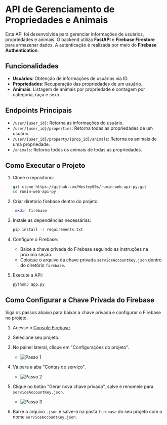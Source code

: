 # API de Gerenciamento de Propriedades e Animais

Esta API foi desenvolvida para gerenciar informações de usuários, propriedades e animais. O backend utiliza **FastAPI** e **Firebase Firestore** para armazenar dados. A autenticação é realizada por meio do **Firebase Authentication**.

## Funcionalidades

- **Usuários**: Obtenção de informações de usuários via ID.
- **Propriedades**: Recuperação das propriedades de um usuário.
- **Animais**: Listagem de animais por propriedade e contagem por categoria, raça e sexo.

## Endpoints Principais

- `/user/{user_id}`: Retorna as informações do usuário.
- `/user/{user_id}/properties`: Retorna todas as propriedades de um usuário.
- `/user/{user_id}/property/{prop_id}/animals`: Retorna os animais de uma propriedade.
- `/animals`: Retorna todos os animais de todas as propriedades.

## Como Executar o Projeto

1. Clone o repositório:

    ```bash
    git clone https://github.com/Wesley00s/rumin-web-api-py.git
    cd rumin-web-api-py
    ```
2. Criar diretório firebase dentro do projeto:
   ```bash
    mkdir firebase
    ```

3. Instale as dependências necessárias:

    ```bash
    pip install -r requirements.txt
    ```

4. Configure o Firebase:
   - Baixe a chave privada do Firebase seguindo as instruções na próxima seção.
   - Coloque o arquivo da chave privada `serviceAccountKey.json` dentro do diretório `firebase`.

5. Execute a API:

    ```bash
    python3 app.py
    ```

## Como Configurar a Chave Privada do Firebase

Siga os passos abaixo para baixar a chave privada e configurar o Firebase no projeto.

1. Acesse o [Console Firebase](https://console.firebase.google.com/).
2. Selecione seu projeto.
3. No painel lateral, clique em "Configurações do projeto".
   - ![Passo 1](readme/screen1.png)

5. Vá para a aba "Contas de serviço".
   - ![Passo 2](readme/screen2.png)

7. Clique no botão "Gerar nova chave privada", salve e renomeie para `serviceAccountKey.json`.
   - ![Passo 3](readme/screen3.png)

9. Baixe o arquivo `.json` e salve-o na pasta `firebase` do seu projeto com o nome `serviceAccountKey.json`.


